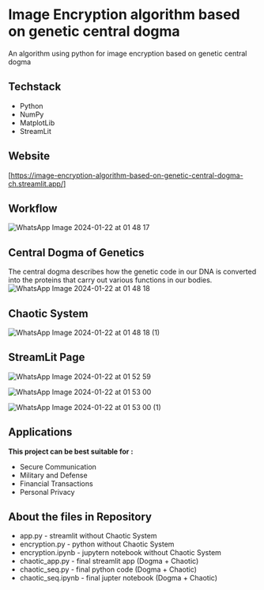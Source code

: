 
# Image Encryption algorithm based on genetic central dogma​

An algorithm using python for image encryption based on genetic central dogma

## Techstack
- Python
- NumPy
- MatplotLib
- StreamLit

## Website
[https://image-encryption-algorithm-based-on-genetic-central-dogma-ch.streamlit.app/]

## Workflow
![WhatsApp Image 2024-01-22 at 01 48 17](https://github.com/saiabhiramjaini/Image-Encryption-Algorithm-Based-On-Genetic-Central-Dogma/assets/115941546/ba53873a-f9d2-4978-8b91-6a9ce3cbb5ea)


## Central Dogma of Genetics

The central dogma describes how the genetic code in our DNA is converted into the proteins that carry out various functions in our bodies.​
![WhatsApp Image 2024-01-22 at 01 48 18](https://github.com/saiabhiramjaini/Image-Encryption-Algorithm-Based-On-Genetic-Central-Dogma/assets/115941546/c67bad6f-6735-4c3e-9ae7-6f8290af1c90)


## Chaotic System
![WhatsApp Image 2024-01-22 at 01 48 18 (1)](https://github.com/saiabhiramjaini/Image-Encryption-Algorithm-Based-On-Genetic-Central-Dogma/assets/115941546/47df082f-46a0-4a6e-bacf-62d310e87680)

## StreamLit Page
![WhatsApp Image 2024-01-22 at 01 52 59](https://github.com/saiabhiramjaini/Image-Encryption-Algorithm-Based-On-Genetic-Central-Dogma/assets/115941546/1b6bcd7c-b604-40da-8297-e13101d714ce)

![WhatsApp Image 2024-01-22 at 01 53 00](https://github.com/saiabhiramjaini/Image-Encryption-Algorithm-Based-On-Genetic-Central-Dogma/assets/115941546/85a6d636-e3b9-4260-81d4-dba41d6bf6b8)

![WhatsApp Image 2024-01-22 at 01 53 00 (1)](https://github.com/saiabhiramjaini/Image-Encryption-Algorithm-Based-On-Genetic-Central-Dogma/assets/115941546/5088a186-ac3d-4bba-98de-c40e2efd7501)
  

## Applications

**This project can be best suitable for :**

- Secure ​Communication​
- Military and ​Defense​
- Financial ​Transactions​
- Personal Privacy

## About the files in Repository
- app.py - streamlit without Chaotic System
- encryption.py - python without Chaotic System
- encryption.ipynb - jupytern notebook without Chaotic System
- chaotic_app.py - final streamlit app (Dogma + Chaotic)
- chaotic_seq.py - final python code (Dogma + Chaotic)
- chaotic_seq.ipynb - final jupter notebook (Dogma + Chaotic)


